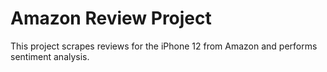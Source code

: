 # Amazon Review Project

This project scrapes reviews for the iPhone 12 from Amazon and performs sentiment analysis.
